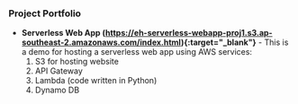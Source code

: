 
### Project Portfolio

- **Serverless Web App (https://eh-serverless-webapp-proj1.s3.ap-southeast-2.amazonaws.com/index.html){:target="_blank"}** - This is a demo for hosting a serverless web app using AWS services: 
   1. S3 for hosting website
   2. API Gateway
   3. Lambda (code written in Python)
   4. Dynamo DB



